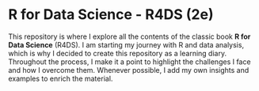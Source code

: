 # R for Data Science - R4DS (2e)

This repository is where I explore all the contents of the classic book **R for Data Science** (R4DS).
I am starting my journey with R and data analysis, which is why I decided to create this repository as a learning diary.
Throughout the process, I make it a point to highlight the challenges I face and how I overcome them.
Whenever possible, I add my own insights and examples to enrich the material.
